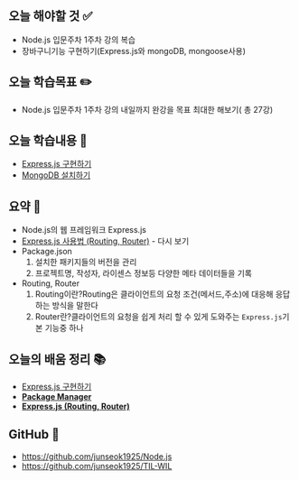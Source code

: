 ## 오늘 해야할 것 ✅

- Node.js 입문주차 1주차 강의 복습
- 장바구니기능 구현하기(Express.js와 mongoDB, mongoose사용)

## 오늘 학습목표 ✏️

- Node.js 입문주차 1주차 강의 내일까지 완강을 목표 최대한 해보기( 총 27강)

## 오늘 학습내용 📖

- [Express.js 구현하기](https://velog.io/@rkdwnstjr16/Express.js-%EA%B5%AC%ED%98%84%ED%95%98%EA%B8%B0)
- [MongoDB 설치하기](https://velog.io/@rkdwnstjr16/MongoDB-%EC%84%A4%EC%B9%98%ED%95%98%EA%B8%B0)

## 요약 👏

- Node.js의 웹 프레임워크 Express.js
- [Express.js 사용법 (Routing, Router)](https://velog.io/@rkdwnstjr16/Express.js-Routing-Router) - 다시 보기
- Package.json
    1. 설치한 패키지들의 버전을 관리
    2. 프로젝트명, 작성자, 라이센스 정보등 다양한 메타 데이터들을 기록
- Routing, Router
    1. Routing이란?Routing은 클라이언트의 요청 조건(메서드,주소)에 대응해 응답하는 방식을 말한다
    2. Router란?클라이언트의 요청을 쉽게 처리 할 수 있게 도와주는 `Express.js`기본 기능중 하나

## 오늘의 배움 정리 📚

- [Express.js 구현하기](https://velog.io/@rkdwnstjr16/Express.js-%EA%B5%AC%ED%98%84%ED%95%98%EA%B8%B0)
- **[Package Manager](https://velog.io/@rkdwnstjr16/Package-Manager)**
- **[Express.js (Routing, Router)](https://velog.io/@rkdwnstjr16/Express.js-Routing-Router)**

## GitHub 📘

- https://github.com/junseok1925/Node.js
- https://github.com/junseok1925/TIL-WIL
